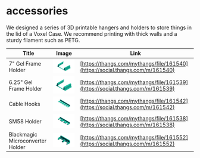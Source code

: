 # accessories

We designed a series of 3D printable hangers and holders to store things in the lid of a Voxel Case. We recommend printing with thick walls and a sturdy filament such as PETG.

| Title | Image | Link |
| --- | --- | --- |
| 7" Gel Frame Holder | ![](/accessories-img/voxel-case-gel-frames-700.png) | [https://thangs.com/mythangs/file/161540](https://social.thangs.com/m/161540) |
| 6.25" Gel Frame Holder | ![](/accessories-img/voxel-case-gel-frames-625.png) | [https://thangs.com/mythangs/file/161539](https://social.thangs.com/m/161539) |
| Cable Hooks | ![](/accessories-img/voxel-cable-hooks.png) | [https://thangs.com/mythangs/file/161542](https://social.thangs.com/m/161542) |
| SM58 Holder | ![](/accessories-img/voxel-case-sm58-holder.png) | [https://thangs.com/mythangs/file/161538](https://social.thangs.com/m/161538) |
| Blackmagic Microconverter Holder | ![](/accessories-img/voxel-case-microconverter-holder.png) | [https://thangs.com/mythangs/file/161552](https://social.thangs.com/m/161552) |
